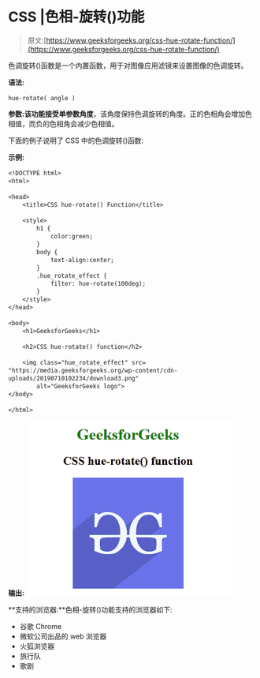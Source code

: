# CSS |色相-旋转()功能

> 原文:[https://www.geeksforgeeks.org/css-hue-rotate-function/](https://www.geeksforgeeks.org/css-hue-rotate-function/)

色调旋转()函数是一个内置函数，用于对图像应用滤镜来设置图像的色调旋转。

**语法:**

```
hue-rotate( angle )
```

**参数:**该功能接受单参数**角度**，该角度保持色调旋转的角度。正的色相角会增加色相值，而负的色相角会减少色相值。

下面的例子说明了 CSS 中的色调旋转()函数:

**示例:**

```
<!DOCTYPE html> 
<html> 

<head> 
    <title>CSS hue-rotate() Function</title> 

    <style>
        h1 {
            color:green;
        }
        body {
            text-align:center;
        }
        .hue_rotate_effect {
            filter: hue-rotate(100deg);
        }
    </style>
</head> 

<body> 
    <h1>GeeksforGeeks</h1> 

    <h2>CSS hue-rotate() function</h2>

    <img class="hue_rotate_effect" src= 
"https://media.geeksforgeeks.org/wp-content/cdn-uploads/20190710102234/download3.png"
        alt="GeeksforGeeks logo"> 
</body> 

</html>                    
```

**输出:**
![](img/4b7eb9c3a4be4d3fe07a1c47f2989396.png)

**支持的浏览器:**色相-旋转()功能支持的浏览器如下:

*   谷歌 Chrome
*   微软公司出品的 web 浏览器
*   火狐浏览器
*   旅行队
*   歌剧